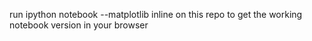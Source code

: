 run
    ipython notebook --matplotlib inline
on this repo to get the working notebook version in your browser
